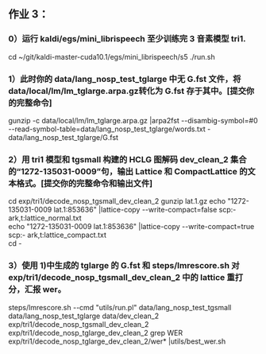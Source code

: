 ## 作业 3：
### 0）运行 kaldi/egs/mini_librispeech 至少训练完 3 音素模型 tri1.
cd ~/git/kaldi-master-cuda10.1/egs/mini_librispeech/s5
./run.sh

### 1）此时你的 data/lang_nosp_test_tglarge 中无 G.fst 文件，将 data/local/lm/lm_tglarge.arpa.gz转化为 G.fst 存于其中。[提交你的完整命令]
gunzip -c data/local/lm/lm_tglarge.arpa.gz |arpa2fst --disambig-symbol=#0 --read-symbol-table=data/lang_nosp_test_tglarge/words.txt - data/lang_nosp_test_tglarge/G.fst

### 2）用 tri1 模型和 tgsmall 构建的 HCLG 图解码 dev_clean_2 集合的“1272-135031-0009”句，输出 Lattice 和 CompactLattice 的文本格式。[提交你的完整命令和输出文件]
cd exp/tri1/decode_nosp_tgsmall_dev_clean_2
gunzip  lat.1.gz
echo "1272-135031-0009 lat.1:853636" |lattice-copy --write-compact=false scp:- ark,t:lattice_normal.txt     
echo "1272-135031-0009 lat.1:853636" |lattice-copy --write-compact=true scp:- ark,t:lattice_compact.txt       
cd -

### 3）使用 1)中生成的 tglarge 的 G.fst 和 steps/lmrescore.sh 对exp/tri1/decode_nosp_tgsmall_dev_clean_2 中的 lattice 重打分，汇报 wer。
steps/lmrescore.sh --cmd "utils/run.pl" data/lang_nosp_test_tgsmall data/lang_nosp_test_tglarge data/dev_clean_2 exp/tri1/decode_nosp_tgsmall_dev_clean_2 exp/tri1/decode_nosp_tglarge_dev_clean_2
grep WER exp/tri1/decode_nosp_tglarge_dev_clean_2/wer* |utils/best_wer.sh


